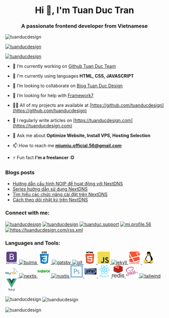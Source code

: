 <h1 align="center">Hi 👋, I'm Tuan Duc Tran</h1>
<h3 align="center">A passionate frontend developer from Vietnamese</h3>

<p align="left"> <img src="https://komarev.com/ghpvc/?username=tuanducdesign&label=Profile%20views&color=0e75b6&style=flat" alt="tuanducdesign" /> </p>

<p align="left"> <a href="https://github.com/ryo-ma/github-profile-trophy"><img src="https://github-profile-trophy.vercel.app/?username=tuanducdesign" alt="tuanducdesign" /></a> </p>

<p align="left"> <a href="https://twitter.com/tuanducdesign" target="blank"><img src="https://img.shields.io/twitter/follow/tuanducdesign?logo=twitter&style=for-the-badge" alt="tuanducdesign" /></a> </p>

- 🔭 I’m currently working on [Github Tuan Duc Team](https://github.com/tuanducteam)

- 🌱 I'm currently using languages **HTML, CSS, JAVASCRIPT**

- 👯 I’m looking to collaborate on [Blog Tuan Duc Design](https://tuanducdesign.com)

- 🤝 I’m looking for help with [Framework7](https://framework7.io)

- 👨‍💻 All of my projects are available at [https://github.com/tuanducdesign](https://github.com/tuanducdesign)

- 📝 I regularly write articles on [https://tuanducdesign.com](https://tuanducdesign.com)

- 💬 Ask me about **Optimize Website, Install VPS, Hosting Selection**

- 📫 How to reach me **miumiu.official.56@gmail.com**


- ⚡ Fun fact **I'm a freelancer :D**

### Blogs posts
<!-- BLOG-POST-LIST:START -->
- [Hướng dẫn cấu hình NOIP để hoạt động với NextDNS](https://tuanducdesign.com/series/huong-dan-cau-hinh-noip-de-hoat-dong-voi-nextdns.html)
- [Series hướng dẫn sử dụng NextDNS](https://tuanducdesign.com/series-nextdns.html)
- [Tìm hiểu các chức năng cài đặt trên NextDNS](https://tuanducdesign.com/series/tim-hieu-cac-chuc-nang-cai-dat-tren-nextdns.html)
- [Cách theo dõi nhật ký trên NextDNS](https://tuanducdesign.com/series/cach-theo-doi-nhat-ky-tren-nextdns.html)
<!-- BLOG-POST-LIST:END -->

<h3 align="left">Connect with me:</h3>
<p align="left">
<a href="https://codepen.io/tuanducdesign" target="blank"><img align="center" src="https://cdn.jsdelivr.net/npm/simple-icons@3.0.1/icons/codepen.svg" alt="tuanducdesign" height="30" width="40" /></a>
<a href="https://twitter.com/tuanducdesign" target="blank"><img align="center" src="https://cdn.jsdelivr.net/npm/simple-icons@3.0.1/icons/twitter.svg" alt="tuanducdesign" height="30" width="40" /></a>
<a href="https://fb.com/tuanduc.support" target="blank"><img align="center" src="https://cdn.jsdelivr.net/npm/simple-icons@3.0.1/icons/facebook.svg" alt="tuanduc.support" height="30" width="40" /></a>
<a href="https://instagram.com/mi.profile.56" target="blank"><img align="center" src="https://cdn.jsdelivr.net/npm/simple-icons@3.0.1/icons/instagram.svg" alt="mi.profile.56" height="30" width="40" /></a>
<a href="https://tuanducdesign.com/rss.xml" target="blank"><img align="center" src="https://cdn.jsdelivr.net/npm/simple-icons@3.0.1/icons/rss.svg" alt="https://tuanducdesign.com/rss.xml" height="30" width="40" /></a>
</p>

<h3 align="left">Languages and Tools:</h3>
<p align="left"> <a href="https://getbootstrap.com" target="_blank"> <img src="https://raw.githubusercontent.com/devicons/devicon/master/icons/bootstrap/bootstrap-plain-wordmark.svg" alt="bootstrap" width="40" height="40"/> </a> <a href="https://bulma.io/" target="_blank"> <img src="https://raw.githubusercontent.com/gilbarbara/logos/804dc257b59e144eaca5bc6ffd16949752c6f789/logos/bulma.svg" alt="bulma" width="40" height="40"/> </a> <a href="https://www.w3schools.com/css/" target="_blank"> <img src="https://raw.githubusercontent.com/devicons/devicon/master/icons/css3/css3-original-wordmark.svg" alt="css3" width="40" height="40"/> </a> <a href="https://www.gatsbyjs.com/" target="_blank"> <img src="https://www.vectorlogo.zone/logos/gatsbyjs/gatsbyjs-icon.svg" alt="gatsby" width="40" height="40"/> </a> <a href="https://git-scm.com/" target="_blank"> <img src="https://www.vectorlogo.zone/logos/git-scm/git-scm-icon.svg" alt="git" width="40" height="40"/> </a> <a href="https://www.w3.org/html/" target="_blank"> <img src="https://raw.githubusercontent.com/devicons/devicon/master/icons/html5/html5-original-wordmark.svg" alt="html5" width="40" height="40"/> </a> <a href="https://developer.mozilla.org/en-US/docs/Web/JavaScript" target="_blank"> <img src="https://raw.githubusercontent.com/devicons/devicon/master/icons/javascript/javascript-original.svg" alt="javascript" width="40" height="40"/> </a> <a href="https://jekyllrb.com/" target="_blank"> <img src="https://www.vectorlogo.zone/logos/jekyllrb/jekyllrb-icon.svg" alt="jekyll" width="40" height="40"/> </a> <a href="https://laravel.com/" target="_blank"> <img src="https://raw.githubusercontent.com/devicons/devicon/master/icons/laravel/laravel-plain-wordmark.svg" alt="laravel" width="40" height="40"/> </a> <a href="https://www.linux.org/" target="_blank"> <img src="https://raw.githubusercontent.com/devicons/devicon/master/icons/linux/linux-original.svg" alt="linux" width="40" height="40"/> </a> <a href="https://www.mysql.com/" target="_blank"> <img src="https://raw.githubusercontent.com/devicons/devicon/master/icons/mysql/mysql-original-wordmark.svg" alt="mysql" width="40" height="40"/> </a> <a href="https://nextjs.org/" target="_blank"> <img src="https://cdn.worldvectorlogo.com/logos/nextjs-3.svg" alt="nextjs" width="40" height="40"/> </a> <a href="https://www.nginx.com" target="_blank"> <img src="https://raw.githubusercontent.com/devicons/devicon/master/icons/nginx/nginx-original.svg" alt="nginx" width="40" height="40"/> </a> <a href="https://nuxtjs.org/" target="_blank"> <img src="https://www.vectorlogo.zone/logos/nuxtjs/nuxtjs-icon.svg" alt="nuxtjs" width="40" height="40"/> </a> <a href="https://www.photoshop.com/en" target="_blank"> <img src="https://raw.githubusercontent.com/devicons/devicon/master/icons/photoshop/photoshop-line.svg" alt="photoshop" width="40" height="40"/> </a> <a href="https://www.php.net" target="_blank"> <img src="https://raw.githubusercontent.com/devicons/devicon/master/icons/php/php-original.svg" alt="php" width="40" height="40"/> </a> <a href="https://reactjs.org/" target="_blank"> <img src="https://raw.githubusercontent.com/devicons/devicon/master/icons/react/react-original-wordmark.svg" alt="react" width="40" height="40"/> </a> <a href="https://redis.io" target="_blank"> <img src="https://raw.githubusercontent.com/devicons/devicon/master/icons/redis/redis-original-wordmark.svg" alt="redis" width="40" height="40"/> </a> <a href="https://sass-lang.com" target="_blank"> <img src="https://raw.githubusercontent.com/devicons/devicon/master/icons/sass/sass-original.svg" alt="sass" width="40" height="40"/> </a> <a href="https://tailwindcss.com/" target="_blank"> <img src="https://www.vectorlogo.zone/logos/tailwindcss/tailwindcss-icon.svg" alt="tailwind" width="40" height="40"/> </a> <a href="https://vuejs.org/" target="_blank"> <img src="https://raw.githubusercontent.com/devicons/devicon/master/icons/vuejs/vuejs-original-wordmark.svg" alt="vuejs" width="40" height="40"/> </a> </p>

<p><img align="left" src="https://github-readme-stats.vercel.app/api/top-langs?username=tuanducdesign&show_icons=true&locale=en&layout=compact" alt="tuanducdesign" /></p>

<p>&nbsp;<img align="center" src="https://github-readme-stats.vercel.app/api?username=tuanducdesign&show_icons=true&locale=en" alt="tuanducdesign" /></p>

<p><img align="center" src="https://github-readme-streak-stats.herokuapp.com/?user=tuanducdesign&" alt="tuanducdesign" /></p>
